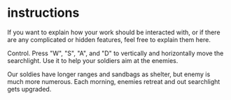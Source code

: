 # instructions

If you want to explain how your work should be interacted with, or if there are any complicated or hidden features, feel free to explain them here.


Control. Press "W", "S", "A", and "D" to vertically and horizontally move the searchlight. Use it to help your soldiers aim at the enemies.

Our soldies have longer ranges and sandbags as shelter, but enemy is much more numerous. Each morning, enemies retreat and out searchlight gets upgraded. 